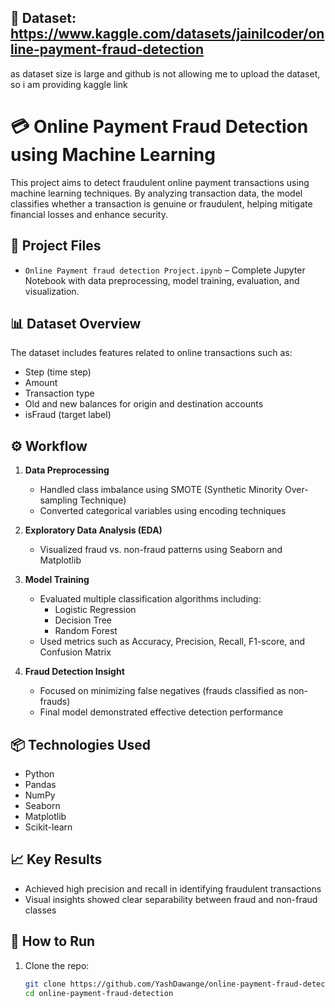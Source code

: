 ## 📂 Dataset: https://www.kaggle.com/datasets/jainilcoder/online-payment-fraud-detection
as dataset size is large and github is not allowing me to upload the dataset, so i am providing kaggle link


# 💳 Online Payment Fraud Detection using Machine Learning

This project aims to detect fraudulent online payment transactions using machine learning techniques. By analyzing transaction data, the model classifies whether a transaction is genuine or fraudulent, helping mitigate financial losses and enhance security.



## 📁 Project Files

- `Online Payment fraud detection Project.ipynb` – Complete Jupyter Notebook with data preprocessing, model training, evaluation, and visualization.

## 📊 Dataset Overview

The dataset includes features related to online transactions such as:
- Step (time step)
- Amount
- Transaction type
- Old and new balances for origin and destination accounts
- isFraud (target label)

## ⚙️ Workflow

1. **Data Preprocessing**
   - Handled class imbalance using SMOTE (Synthetic Minority Over-sampling Technique)
   - Converted categorical variables using encoding techniques

2. **Exploratory Data Analysis (EDA)**
   - Visualized fraud vs. non-fraud patterns using Seaborn and Matplotlib

3. **Model Training**
   - Evaluated multiple classification algorithms including:
     - Logistic Regression
     - Decision Tree
     - Random Forest
   - Used metrics such as Accuracy, Precision, Recall, F1-score, and Confusion Matrix

4. **Fraud Detection Insight**
   - Focused on minimizing false negatives (frauds classified as non-frauds)
   - Final model demonstrated effective detection performance

## 📦 Technologies Used

- Python
- Pandas
- NumPy
- Seaborn
- Matplotlib
- Scikit-learn

## 📈 Key Results

- Achieved high precision and recall in identifying fraudulent transactions
- Visual insights showed clear separability between fraud and non-fraud classes

## 🚀 How to Run

1. Clone the repo:
   ```bash
   git clone https://github.com/YashDawange/online-payment-fraud-detection.git
   cd online-payment-fraud-detection
